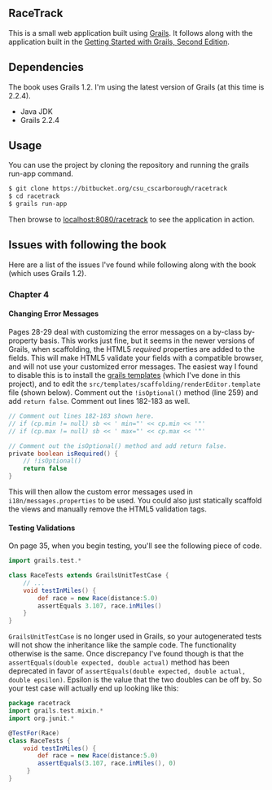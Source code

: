 ## RaceTrack

This is a small web application built using [Grails](http://grails.org). It follows along with the application built in the [Getting Started with Grails, Second Edition](http://www.infoq.com/minibooks/grails-getting-started).

## Dependencies

The book uses Grails 1.2. I'm using the latest version of Grails (at this time is 2.2.4).

* Java JDK
* Grails 2.2.4

## Usage

You can use the project by cloning the repository and running the grails run-app command.

```bash
$ git clone https://bitbucket.org/csu_cscarborough/racetrack
$ cd racetrack
$ grails run-app
```

Then browse to [localhost:8080/racetrack](http://localhost:8080/racetrack) to see the application in action.

## Issues with following the book

Here are a list of the issues I've found while following along with the book (which uses Grails 1.2).

### Chapter 4

#### Changing Error Messages

Pages 28-29 deal with customizing the error messages on a by-class by-property basis. This works just fine, but it seems in the newer versions of Grails, when scaffolding, the HTML5 _required_ properties are added to the fields. This will make HTML5 validate your fields with a compatible browser, and will not use your customized error messages. The easiest way I found to disable this is to install the [grails templates](http://grails.org/doc/latest/ref/Command%20Line/install-templates.html) (which I've done in this project), and to edit the `src/templates/scaffolding/renderEditor.template` file (shown below). Comment out the `!isOptional()` method (line 259) and add `return false`. Comment out lines 182-183 as well.

```groovy
// Comment out lines 182-183 shown here.
// if (cp.min != null) sb << ' min="' << cp.min << '"'
// if (cp.max != null) sb << ' max="' << cp.max << '"'

// Comment out the isOptional() method and add return false.
private boolean isRequired() {
    // !isOptional()
    return false
}
```

This will then allow the custom error messages used in `i18n/messages.properties` to be used. You could also just statically scaffold the views and manually remove the HTML5 validation tags.

#### Testing Validations

On page 35, when you begin testing, you'll see the following piece of code.

```groovy
import grails.test.*

class RaceTests extends GrailsUnitTestCase {
    // ...
    void testInMiles() {
        def race = new Race(distance:5.0)
        assertEquals 3.107, race.inMiles()
    }
}
```

`GrailsUnitTestCase` is no longer used in Grails, so your autogenerated tests will not show the inheritance like the sample code. The functionality otherwise is the same. Once discrepancy I've found though is that the `assertEquals(double expected, double actual)` method has been deprecated in favor of `assertEquals(double expected, double actual, double epsilon)`. Epsilon is the value that the two doubles can be off by. So your test case will actually end up looking like this:

```groovy
package racetrack
import grails.test.mixin.*
import org.junit.*

@TestFor(Race)
class RaceTests {
    void testInMiles() {
        def race = new Race(distance:5.0)
        assertEquals(3.107, race.inMiles(), 0)
     }
}
```